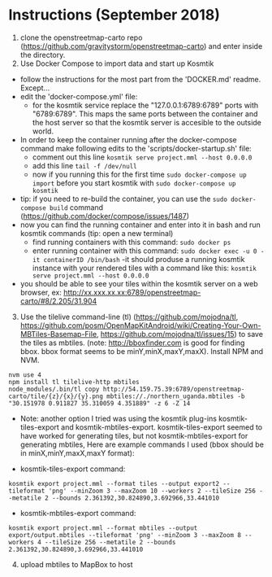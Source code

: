 # Instructions (September 2018)

1. clone the openstreetmap-carto repo (https://github.com/gravitystorm/openstreetmap-carto) and enter inside the directory.
2. Use Docker Compose to import data and start up Kosmtik
- follow the instructions for the most part from the 'DOCKER.md' readme. Except...
- edit the 'docker-compose.yml' file:
  - for the kosmtik service replace the "127.0.0.1:6789:6789" ports with "6789:6789". This maps the same ports between the container and the host server so that the kosmtik server is accesible to the outside world. 
- In order to keep the container running after the docker-compose command make following edits to the 'scripts/docker-startup.sh' file:
  - comment out this line ```kosmtik serve project.mml --host 0.0.0.0```
  - add this line ```tail -f /dev/null```
  - now if you running this for the first time ```sudo docker-compose up import``` before you start kosmtik with ```sudo docker-compose up kosmtik```
- tip: if you need to re-build the container, you can use the ```sudo docker-compose build``` command (https://github.com/docker/compose/issues/1487)
- now you can find the running container and enter into it in bash and run kosmtik commands (tip: open a new terminal)
  - find running containers with this command: ```sudo docker ps```
  - enter running container with this command: ```sudo docker exec -u 0 -it containerID /bin/bash```
-it should produse a running kosmtik instance with your rendered tiles with a command like this: ```kosmtik serve project.mml --host 0.0.0.0```
- you should be able to see your tiles within the kosmtik server on a web browser, ex: http://xx.xxx.xx.xx:6789/openstreetmap-carto/#8/2.205/31.904
3. Use the tilelive command-line (tl) (https://github.com/mojodna/tl, https://github.com/posm/OpenMapKitAndroid/wiki/Creating-Your-Own-MBTiles-Basemap-File, https://github.com/mojodna/tl/issues/15) to save the tiles as mbtiles. (note: http://bboxfinder.com is good for finding bbox. bbox format seems to be minY,minX,maxY,maxX). Install NPM and NVM.

```
nvm use 4
npm install tl tilelive-http mbtiles
node_modules/.bin/tl copy http://54.159.75.39:6789/openstreetmap-carto/tile/{z}/{x}/{y}.png mbtiles://./northern_uganda.mbtiles -b "30.151978 0.911827 35.310059 4.351889" -z 6 -Z 14
```

- Note: another option I tried was using the kosmtik plug-ins kosmtik-tiles-export and kosmtik-mbtiles-export. kosmtik-tiles-export seemed to have worked for generating tiles, but not kosmtik-mbtiles-export for generating mbtiles, Here are example commands I used (bbox should be in minX,minY,maxX,maxY format):

- kosmtik-tiles-export command:
```
kosmtik export project.mml --format tiles --output export2 --tileformat 'png' --minZoom 3 --maxZoom 10 --workers 2 --tileSize 256 --metatile 2 --bounds 2.361392,30.824890,3.692966,33.441010
```
- kosmtik-mbtiles-export command:
```
kosmtik export project.mml --format mbtiles --output export/output.mbtiles --tileformat 'png' --minZoom 3 --maxZoom 8 --workers 4 --tileSize 256 --metatile 2 --bounds 2.361392,30.824890,3.692966,33.441010
```


4. upload mbtiles to MapBox to host

